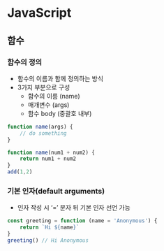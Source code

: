 # JavaScript
## 함수
### 함수의 정의
- 함수의 이름과 함께 정의하는 방식
- 3가지 부분으로 구성
    - 함수의 이름 (name)
    - 매개변수 (args)
    - 함수 body (중괄호 내부)
```javascript
function name(args) {
    // do something
}
```
```javascript
function name(num1 + num2) {
    return num1 + num2
}
add(1,2)
```
### 기본 인자(default arguments)
- 인자 작성 시 ‘=’ 문자 뒤 기본 인자 선언 가능
```javascript
const greeting = function (name = 'Anonymous') {
    return `Hi ${name}`
}
greeting() // Hi Anonymous
```